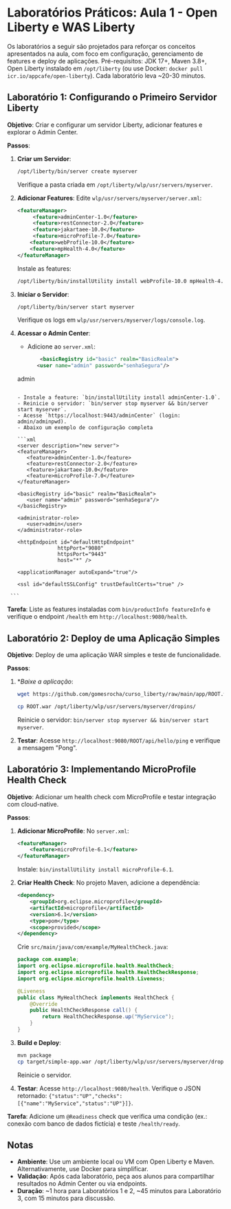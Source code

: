 # Laboratórios Práticos: Aula 1 - Open Liberty e WAS Liberty

Os laboratórios a seguir são projetados para reforçar os conceitos apresentados na aula, com foco em configuração, gerenciamento de features e deploy de aplicações. Pré-requisitos: JDK 17+, Maven 3.8+, Open Liberty instalado em `/opt/liberty` (ou use Docker: `docker pull icr.io/appcafe/open-liberty`). Cada laboratório leva ~20-30 minutos.

## Laboratório 1: Configurando o Primeiro Servidor Liberty

**Objetivo**: Criar e configurar um servidor Liberty, adicionar features e explorar o Admin Center.

**Passos**:
1. **Criar um Servidor**:
   ```bash
   /opt/liberty/bin/server create myserver
   ```
   Verifique a pasta criada em `/opt/liberty/wlp/usr/servers/myserver`.

2. **Adicionar Features**:
   Edite `wlp/usr/servers/myserver/server.xml`:
   ```xml
   <featureManager>
        <feature>adminCenter-1.0</feature>
        <feature>restConnector-2.0</feature>
        <feature>jakartaee-10.0</feature>
        <feature>microProfile-7.0</feature>
       <feature>webProfile-10.0</feature>
       <feature>mpHealth-4.0</feature>
   </featureManager>
   ```
   Instale as features:
   ```bash
   /opt/liberty/bin/installUtility install webProfile-10.0 mpHealth-4.0
   ```

3. **Iniciar o Servidor**:
   ```bash
   /opt/liberty/bin/server start myserver
   ```
   Verifique os logs em `wlp/usr/servers/myserver/logs/console.log`.

4. **Acessar o Admin Center**:
   - Adicione ao `server.xml`:
   
     ```xml
         <basicRegistry id="basic" realm="BasicRealm">
        <user name="admin" password="senhaSegura"/>
    </basicRegistry>

    <administrator-role>
        <user>admin</user>
    </administrator-role>

     ```

   - Instale a feature: `bin/installUtility install adminCenter-1.0`.
   - Reinicie o servidor: `bin/server stop myserver && bin/server start myserver`.
   - Acesse `https://localhost:9443/adminCenter` (login: admin/adminpwd).
   - Abaixo um exemplo de configuração completa
   
    ```xml
    <server description="new server">
    <featureManager>
        <feature>adminCenter-1.0</feature>
        <feature>restConnector-2.0</feature>
        <feature>jakartaee-10.0</feature>
        <feature>microProfile-7.0</feature>
    </featureManager>

    <basicRegistry id="basic" realm="BasicRealm">
        <user name="admin" password="senhaSegura"/>
    </basicRegistry>

    <administrator-role>
        <user>admin</user>
    </administrator-role>

    <httpEndpoint id="defaultHttpEndpoint"
                  httpPort="9080"
                  httpsPort="9443"
                  host="*" />

    <applicationManager autoExpand="true"/>

    <ssl id="defaultSSLConfig" trustDefaultCerts="true" />
</server>


     ```

**Tarefa**: Liste as features instaladas com `bin/productInfo featureInfo` e verifique o endpoint `/health` em `http://localhost:9080/health`.

## Laboratório 2: Deploy de uma Aplicação Simples

**Objetivo**: Deploy de uma aplicação WAR simples e teste de funcionalidade.

**Passos**:
1. **Baixe a aplicação*:
   
   ```bash
   wget https://github.com/gomesrocha/curso_liberty/raw/main/app/ROOT.war -O /opt/liberty/wlp/usr/servers/myserver/dropins/ROOT.war

   cp ROOT.war /opt/liberty/wlp/usr/servers/myserver/dropins/
   ```
   Reinicie o servidor: `bin/server stop myserver && bin/server start myserver`.

4. **Testar**:
   Acesse `http://localhost:9080/ROOT/api/hello/ping` e verifique a mensagem "Pong".


## Laboratório 3: Implementando MicroProfile Health Check

**Objetivo**: Adicionar um health check com MicroProfile e testar integração com cloud-native.

**Passos**:
1. **Adicionar MicroProfile**:
   No `server.xml`:
   ```xml
   <featureManager>
       <feature>microProfile-6.1</feature>
   </featureManager>
   ```
   Instale: `bin/installUtility install microProfile-6.1`.

2. **Criar Health Check**:
   No projeto Maven, adicione a dependência:
   ```xml
   <dependency>
       <groupId>org.eclipse.microprofile</groupId>
       <artifactId>microprofile</artifactId>
       <version>6.1</version>
       <type>pom</type>
       <scope>provided</scope>
   </dependency>
   ```
   Crie `src/main/java/com/example/MyHealthCheck.java`:
   ```java
   package com.example;
   import org.eclipse.microprofile.health.HealthCheck;
   import org.eclipse.microprofile.health.HealthCheckResponse;
   import org.eclipse.microprofile.health.Liveness;

   @Liveness
   public class MyHealthCheck implements HealthCheck {
       @Override
       public HealthCheckResponse call() {
           return HealthCheckResponse.up("MyService");
       }
   }
   ```

3. **Build e Deploy**:
   ```bash
   mvn package
   cp target/simple-app.war /opt/liberty/wlp/usr/servers/myserver/dropins/
   ```
   Reinicie o servidor.

4. **Testar**:
   Acesse `http://localhost:9080/health`. Verifique o JSON retornado: `{"status":"UP","checks":[{"name":"MyService","status":"UP"}]}`.

**Tarefa**: Adicione um `@Readiness` check que verifica uma condição (ex.: conexão com banco de dados fictícia) e teste `/health/ready`.

## Notas
- **Ambiente**: Use um ambiente local ou VM com Open Liberty e Maven. Alternativamente, use Docker para simplificar.
- **Validação**: Após cada laboratório, peça aos alunos para compartilhar resultados no Admin Center ou via endpoints.
- **Duração**: ~1 hora para Laboratórios 1 e 2, ~45 minutos para Laboratório 3, com 15 minutos para discussão.